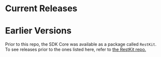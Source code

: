 # Current Releases 

# Earlier Versions

Prior to this repo, the SDK Core was available as a package called `RestKit`. To see releases prior to the ones listed here, refer to [the RestKit repo.](https://github.com/watson-developer-cloud/restkit)